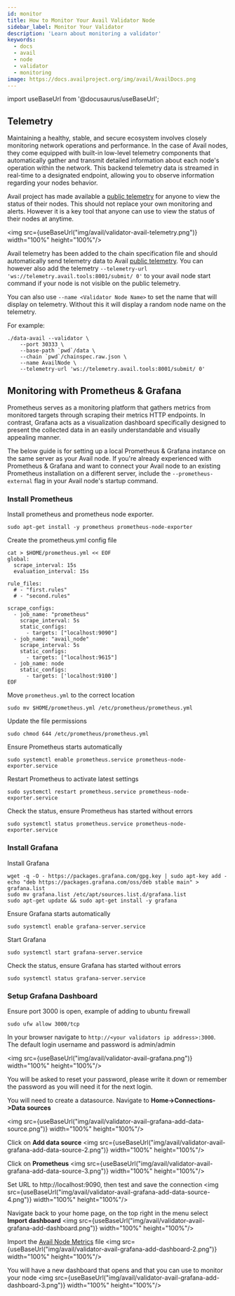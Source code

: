 ```yaml
---
id: monitor
title: How to Monitor Your Avail Validator Node
sidebar_label: Monitor Your Validator
description: 'Learn about monitoring a validator'
keywords:
  - docs
  - avail
  - node
  - validator
  - monitoring
image: https://docs.availproject.org/img/avail/AvailDocs.png
---
```


import useBaseUrl from '@docusaurus/useBaseUrl';

## Telemetry

Maintaining a healthy, stable, and secure ecosystem involves closely monitoring network operations and performance. In the case of Avail nodes, they come equipped with built-in low-level
telemetry components that automatically gather and transmit detailed information about each node's operation within the network. This backend telemetry data is streamed in real-time to a
designated endpoint, allowing you to observe information regarding your nodes behavior.

Avail project has made available a [public telemetry](http://telemetry.avail.tools/) for anyone to view the status of their nodes. This should not replace your own monitoring and alerts. However it is a key tool that anyone can use to view the status
of their nodes at anytime.

<img src={useBaseUrl("img/avail/validator-avail-telemetry.png")} width="100%" height="100%"/>

Avail telemetry has been added to the chain specification file and should automatically send telemetry data to Avail [public telemetry](http://telemetry.avail.tools/). You can however also
add the telemetry `--telemetry-url 'ws://telemetry.avail.tools:8001/submit/ 0'` to your avail node start command if your node is not visible on the public telemetry.

You can also use `--name <Validator Node Name>` to set the name that will display on telemetry. Without this it will display a random node name on the telemetry.

For example:

```
./data-avail --validator \
    --port 30333 \
    --base-path `pwd`/data \
    --chain `pwd`/chainspec.raw.json \
    --name AvailNode \
    --telemetry-url 'ws://telemetry.avail.tools:8001/submit/ 0'
```

## Monitoring with Prometheus & Grafana

Prometheus serves as a monitoring platform that gathers metrics from monitored targets through scraping their metrics HTTP endpoints. In contrast, Grafana acts as a visualization dashboard specifically designed to present the collected data in an easily understandable and visually appealing manner.

The below guide is for setting up a local Prometheus & Grafana instance on the same server as your Avail node. If you're already experienced with Prometheus & Grafana and want to connect your Avail node to an existing Prometheus installation on a different server, include the `--prometheus-external` flag in your Avail node's startup command.

### Install Prometheus

Install prometheus and prometheus node exporter.

```
sudo apt-get install -y prometheus prometheus-node-exporter
```

Create the prometheus.yml config file

```
cat > $HOME/prometheus.yml << EOF
global:
  scrape_interval: 15s
  evaluation_interval: 15s

rule_files:
  # - "first.rules"
  # - "second.rules"

scrape_configs:
  - job_name: "prometheus"
    scrape_interval: 5s
    static_configs:
      - targets: ["localhost:9090"]
  - job_name: "avail_node"
    scrape_interval: 5s
    static_configs:
      - targets: ["localhost:9615"]
  - job_name: node
    static_configs:
      - targets: ['localhost:9100']
EOF
```

Move `prometheus.yml` to the correct location

```
sudo mv $HOME/prometheus.yml /etc/prometheus/prometheus.yml
```

Update the file permissions

```
sudo chmod 644 /etc/prometheus/prometheus.yml
```

Ensure Prometheus starts automatically

```
sudo systemctl enable prometheus.service prometheus-node-exporter.service
```

Restart Prometheus to activate latest settings

```
sudo systemctl restart prometheus.service prometheus-node-exporter.service
```

Check the status, ensure Prometheus has started without errors

```
sudo systemctl status prometheus.service prometheus-node-exporter.service
```

### Install Grafana

Install Grafana

```
wget -q -O - https://packages.grafana.com/gpg.key | sudo apt-key add -
echo "deb https://packages.grafana.com/oss/deb stable main" > grafana.list
sudo mv grafana.list /etc/apt/sources.list.d/grafana.list
sudo apt-get update && sudo apt-get install -y grafana
```

Ensure Grafana starts automatically

```
sudo systemctl enable grafana-server.service
```

Start Grafana

```
sudo systemctl start grafana-server.service
```

Check the status, ensure Grafana has started without errors

```
sudo systemctl status grafana-server.service
```

### Setup Grafana Dashboard

Ensure port 3000 is open, example of adding to ubuntu firewall

```
sudo ufw allow 3000/tcp
```

In your browser navigate to `http://<your validators ip address>:3000`. The default login username and password is admin/admin

<img src={useBaseUrl("img/avail/validator-avail-grafana.png")} width="100%" height="100%"/>

You will be asked to reset your password, please write it down or remember the password as you will need it for the next login.

You will need to create a datasource. Navigate to **Home->Connections->Data sources**

<img src={useBaseUrl("img/avail/validator-avail-grafana-add-data-source.png")} width="100%" height="100%"/>

Click on **Add data source**
<img src={useBaseUrl("img/avail/validator-avail-grafana-add-data-source-2.png")} width="100%" height="100%"/>

Click on **Prometheus**
<img src={useBaseUrl("img/avail/validator-avail-grafana-add-data-source-3.png")} width="100%" height="100%"/>

Set URL to http://localhost:9090, then test and save the connection
<img src={useBaseUrl("img/avail/validator-avail-grafana-add-data-source-4.png")} width="100%" height="100%"/>

Navigate back to your home page, on the top right in the menu select **Import dashboard**
<img src={useBaseUrl("img/avail/validator-avail-grafana-add-dashboard.png")} width="100%" height="100%"/>

Import the [Avail Node Metrics](https://github.com/availproject/docs.availproject.org/blob/main/static/grafana/Avail-Node-Metrics.json) file
<img src={useBaseUrl("img/avail/validator-avail-grafana-add-dashboard-2.png")} width="100%" height="100%"/>

You will have a new dashboard that opens and that you can use to monitor your node
<img src={useBaseUrl("img/avail/validator-avail-grafana-add-dashboard-3.png")} width="100%" height="100%"/>
